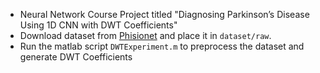 - Neural Network Course Project titled "Diagnosing Parkinson’s Disease Using 1D CNN with DWT Coefficients"
- Download dataset from [Phisionet](https://physionet.org/content/gaitpdb/1.0.0/) and place it in ```dataset/raw```.
- Run the matlab script ```DWTExperiment.m``` to preprocess the dataset and generate DWT Coefficients
